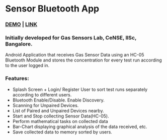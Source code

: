 # Sensor Bluetooth App
### [DEMO](https://youtu.be/-v-Aq8_g3Zw "DEMO VIDEO") | [LINK](https://www.anujayghosh.xyz/2020/03/sensor-bluetooth-app.html "Website ")
### Initially developed for Gas Sensors Lab, CeNSE, IISc, Bangalore.

Android Application that receives Gas Sensor Data using an HC-05 Bluetooth Module and stores the concentration for every test run according to the user logged in.

### Features:

- Splash Screen + Login/ Register User to sort test runs separately according to different users. 
- Bluetooth Enable/Disable. Enable Discovery. 
- Scanning for Unpaired Devices. 
- List of Paired and Unpaired Devices nearby. 
- Start and Stop collecting Sensor Data(HC-05). 
- Perform mathematical tasks on collected data
- Bar-Chart displaying graphical analysis of the data received, etc.
- Save collected data to memory sorted by users.
